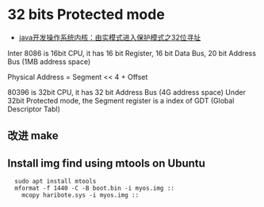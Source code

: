 # 32 bits Protected mode
- [java开发操作系统内核：由实模式进入保护模式之32位寻址](https://blog.csdn.net/tyler_download/article/details/52021120)


Inter 8086 is 16bit CPU, it has 16 bit Register, 16 bit Data Bus, 20 bit Address Bus (1MB address space)

Physical Address = Segment << 4 + Offset


80396 is 32bit CPU, it has 32 bit Address Bus (4G address space)
Under 32bit Protected mode, the Segment register is a index of GDT (Global Descriptor Tabl)

## 改进 make 

## Install img find using mtools on Ubuntu
```
  sudo apt install mtools
  mformat -f 1440 -C -B boot.bin -i myos.img ::
	mcopy haribote.sys -i myos.img ::
```

